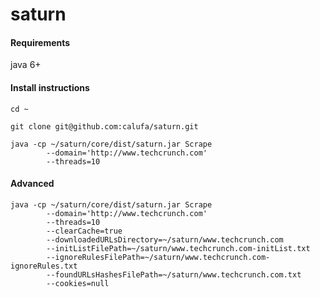 # saturn

#### Requirements

java 6+

#### Install instructions

```
cd ~
```
```
git clone git@github.com:calufa/saturn.git
```
```
java -cp ~/saturn/core/dist/saturn.jar Scrape 
		--domain='http://www.techcrunch.com'
		--threads=10
```

#### Advanced
```
java -cp ~/saturn/core/dist/saturn.jar Scrape 
		--domain='http://www.techcrunch.com'
		--threads=10
		--clearCache=true
		--downloadedURLsDirectory=~/saturn/www.techcrunch.com
		--initListFilePath=~/saturn/www.techcrunch.com-initList.txt
		--ignoreRulesFilePath=~/saturn/www.techcrunch.com-ignoreRules.txt
		--foundURLsHashesFilePath=~/saturn/www.techcrunch.com.txt
		--cookies=null
```
